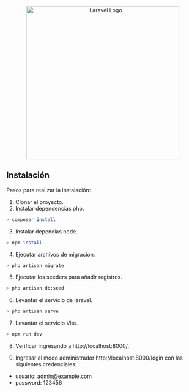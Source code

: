 <p align="center"><a href="https://laravel.com" target="_blank"><img src="https://raw.githubusercontent.com/laravel/art/master/logo-lockup/5%20SVG/2%20CMYK/1%20Full%20Color/laravel-logolockup-cmyk-red.svg" width="400" alt="Laravel Logo"></a></p>

## Instalación

Pasos para realizar la instalación:

1. Clonar el proyecto.
2. Instalar dependencias php.

```bash
> composer install
```

3. Instalar depencias node.

```bash
> npm install
```

4. Ejecutar archivos de migracion.

```bash
> php artisan migrate
```

5. Ejecutar los seeders para añadir registros.

```bash
> php artisan db:seed
```

6. Levantar el servicio de laravel.

```bash
> php artisan serve
```

7. Levantar el servicio Vite.

```bash
> npm run dev
```

8. Verificar ingresando a http://localhost:8000/.

9. Ingresar al modo administrador http://localhost:8000/login con las siguientes credenciales:

-   usuario: admin@example.com
-   password: 123456
